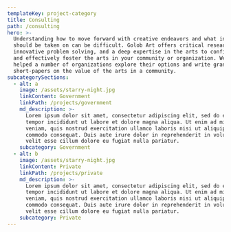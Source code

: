 ```yaml
---
templateKey: project-category
title: Consulting
path: /consulting
hero: >-
  Understanding how to move forward with creative endeavors and what initiatives
  should be taken on can be difficult. Golob Art offers critical research,
  innovative problem solving, and a deep expertise in the arts to confidently
  and effectively foster the arts in your community or organization. We have
  helped a number of organizations explore their options and write grants or
  short-papers on the value of the arts in a community.
subcategorySections:
  - alt: a
    image: /assets/starry-night.jpg
    linkContent: Government
    linkPath: /projects/government
    md_description: >-
      Lorem ipsum dolor sit amet, consectetur adipiscing elit, sed do eiusmod
      tempor incididunt ut labore et dolore magna aliqua. Ut enim ad minim
      veniam, quis nostrud exercitation ullamco laboris nisi ut aliquip ex ea
      commodo consequat. Duis aute irure dolor in reprehenderit in voluptate
      velit esse cillum dolore eu fugiat nulla pariatur.
    subcategory: Government
  - alt: b
    image: /assets/starry-night.jpg
    linkContent: Private
    linkPath: /projects/private
    md_description: >-
      Lorem ipsum dolor sit amet, consectetur adipiscing elit, sed do eiusmod
      tempor incididunt ut labore et dolore magna aliqua. Ut enim ad minim
      veniam, quis nostrud exercitation ullamco laboris nisi ut aliquip ex ea
      commodo consequat. Duis aute irure dolor in reprehenderit in voluptate
      velit esse cillum dolore eu fugiat nulla pariatur.
    subcategory: Private
---
```


